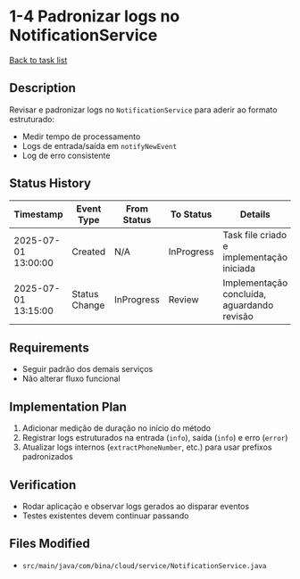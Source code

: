 # 1-4 Padronizar logs no NotificationService

[Back to task list](mdc:tasks.md)

## Description
Revisar e padronizar logs no `NotificationService` para aderir ao formato estruturado:
* Medir tempo de processamento
* Logs de entrada/saída em `notifyNewEvent`
* Log de erro consistente

## Status History
| Timestamp | Event Type | From Status | To Status | Details | User |
|-----------|------------|-------------|-----------|---------|------|
| 2025-07-01 13:00:00 | Created | N/A | InProgress | Task file criado e implementação iniciada | ai-agent |
| 2025-07-01 13:15:00 | Status Change | InProgress | Review | Implementação concluída, aguardando revisão | ai-agent |

## Requirements
* Seguir padrão dos demais serviços
* Não alterar fluxo funcional

## Implementation Plan
1. Adicionar medição de duração no início do método
2. Registrar logs estruturados na entrada (`info`), saída (`info`) e erro (`error`)
3. Atualizar logs internos (`extractPhoneNumber`, etc.) para usar prefixos padronizados

## Verification
* Rodar aplicação e observar logs gerados ao disparar eventos
* Testes existentes devem continuar passando

## Files Modified
* `src/main/java/com/bina/cloud/service/NotificationService.java`